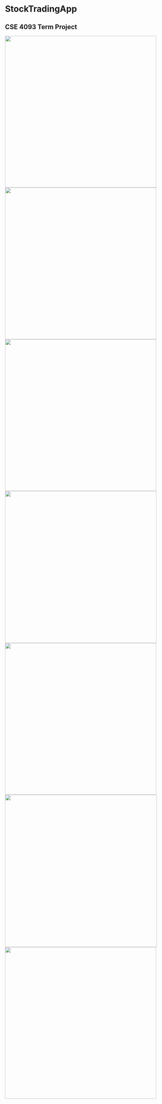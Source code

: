 # StockTradingApp
## CSE 4093 Term Project
<img src="https://github.com/TahaTufekci/StockTradingApp/assets/57589245/eec5a515-d559-4019-8d1f-03a26223816a" width = "500" > <img src="https://github.com/TahaTufekci/StockTradingApp/assets/57589245/c1da2364-d228-445b-a328-da9b91fed9fd" width = "500" >
<img src="https://github.com/TahaTufekci/StockTradingApp/assets/57589245/0216e8a2-ad93-40fa-8012-5ae0f5424256" width = "500" > <img src="https://github.com/TahaTufekci/StockTradingApp/assets/57589245/fd191ff3-10cc-4a38-b60d-158a2ea9446a" width = "501" >
<img src="https://github.com/TahaTufekci/StockTradingApp/assets/57589245/ece322d9-2ba2-4bab-bca2-b33d83b6d652" width = "500" > <img src="https://github.com/TahaTufekci/StockTradingApp/assets/57589245/2b545fc2-da1d-4eaf-ae3b-68f836736bb8" width = "502" >
<img src="https://github.com/TahaTufekci/StockTradingApp/assets/57589245/1811cf53-2425-443f-a6ad-dcf3b265cacf" width = "500" >
